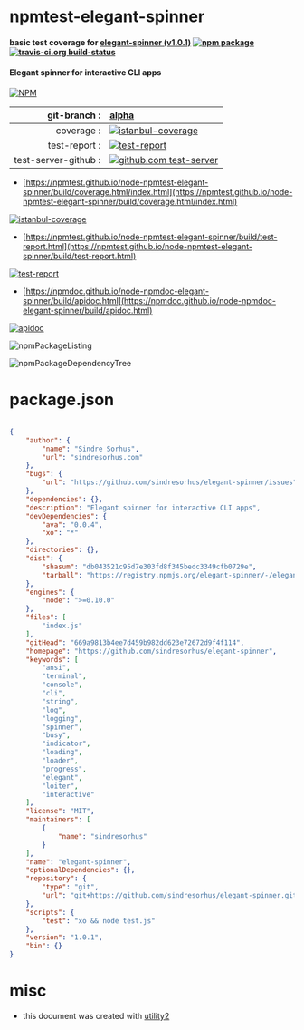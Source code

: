 # npmtest-elegant-spinner

#### basic test coverage for  [elegant-spinner (v1.0.1)](https://github.com/sindresorhus/elegant-spinner)  [![npm package](https://img.shields.io/npm/v/npmtest-elegant-spinner.svg?style=flat-square)](https://www.npmjs.org/package/npmtest-elegant-spinner) [![travis-ci.org build-status](https://api.travis-ci.org/npmtest/node-npmtest-elegant-spinner.svg)](https://travis-ci.org/npmtest/node-npmtest-elegant-spinner)

#### Elegant spinner for interactive CLI apps

[![NPM](https://nodei.co/npm/elegant-spinner.png?downloads=true&downloadRank=true&stars=true)](https://www.npmjs.com/package/elegant-spinner)

| git-branch : | [alpha](https://github.com/npmtest/node-npmtest-elegant-spinner/tree/alpha)|
|--:|:--|
| coverage : | [![istanbul-coverage](https://npmtest.github.io/node-npmtest-elegant-spinner/build/coverage.badge.svg)](https://npmtest.github.io/node-npmtest-elegant-spinner/build/coverage.html/index.html)|
| test-report : | [![test-report](https://npmtest.github.io/node-npmtest-elegant-spinner/build/test-report.badge.svg)](https://npmtest.github.io/node-npmtest-elegant-spinner/build/test-report.html)|
| test-server-github : | [![github.com test-server](https://npmtest.github.io/node-npmtest-elegant-spinner/GitHub-Mark-32px.png)](https://npmtest.github.io/node-npmtest-elegant-spinner/build/app/index.html) | | build-artifacts : | [![build-artifacts](https://npmtest.github.io/node-npmtest-elegant-spinner/glyphicons_144_folder_open.png)](https://github.com/npmtest/node-npmtest-elegant-spinner/tree/gh-pages/build)|

- [https://npmtest.github.io/node-npmtest-elegant-spinner/build/coverage.html/index.html](https://npmtest.github.io/node-npmtest-elegant-spinner/build/coverage.html/index.html)

[![istanbul-coverage](https://npmtest.github.io/node-npmtest-elegant-spinner/build/screenCapture.buildCi.browser.%252Ftmp%252Fbuild%252Fcoverage.lib.html.png)](https://npmtest.github.io/node-npmtest-elegant-spinner/build/coverage.html/index.html)

- [https://npmtest.github.io/node-npmtest-elegant-spinner/build/test-report.html](https://npmtest.github.io/node-npmtest-elegant-spinner/build/test-report.html)

[![test-report](https://npmtest.github.io/node-npmtest-elegant-spinner/build/screenCapture.buildCi.browser.%252Ftmp%252Fbuild%252Ftest-report.html.png)](https://npmtest.github.io/node-npmtest-elegant-spinner/build/test-report.html)

- [https://npmdoc.github.io/node-npmdoc-elegant-spinner/build/apidoc.html](https://npmdoc.github.io/node-npmdoc-elegant-spinner/build/apidoc.html)

[![apidoc](https://npmdoc.github.io/node-npmdoc-elegant-spinner/build/screenCapture.buildCi.browser.%252Ftmp%252Fbuild%252Fapidoc.html.png)](https://npmdoc.github.io/node-npmdoc-elegant-spinner/build/apidoc.html)

![npmPackageListing](https://npmtest.github.io/node-npmtest-elegant-spinner/build/screenCapture.npmPackageListing.svg)

![npmPackageDependencyTree](https://npmtest.github.io/node-npmtest-elegant-spinner/build/screenCapture.npmPackageDependencyTree.svg)



# package.json

```json

{
    "author": {
        "name": "Sindre Sorhus",
        "url": "sindresorhus.com"
    },
    "bugs": {
        "url": "https://github.com/sindresorhus/elegant-spinner/issues"
    },
    "dependencies": {},
    "description": "Elegant spinner for interactive CLI apps",
    "devDependencies": {
        "ava": "0.0.4",
        "xo": "*"
    },
    "directories": {},
    "dist": {
        "shasum": "db043521c95d7e303fd8f345bedc3349cfb0729e",
        "tarball": "https://registry.npmjs.org/elegant-spinner/-/elegant-spinner-1.0.1.tgz"
    },
    "engines": {
        "node": ">=0.10.0"
    },
    "files": [
        "index.js"
    ],
    "gitHead": "669a9813b4ee7d459b982dd623e72672d9f4f114",
    "homepage": "https://github.com/sindresorhus/elegant-spinner",
    "keywords": [
        "ansi",
        "terminal",
        "console",
        "cli",
        "string",
        "log",
        "logging",
        "spinner",
        "busy",
        "indicator",
        "loading",
        "loader",
        "progress",
        "elegant",
        "loiter",
        "interactive"
    ],
    "license": "MIT",
    "maintainers": [
        {
            "name": "sindresorhus"
        }
    ],
    "name": "elegant-spinner",
    "optionalDependencies": {},
    "repository": {
        "type": "git",
        "url": "git+https://github.com/sindresorhus/elegant-spinner.git"
    },
    "scripts": {
        "test": "xo && node test.js"
    },
    "version": "1.0.1",
    "bin": {}
}
```



# misc
- this document was created with [utility2](https://github.com/kaizhu256/node-utility2)

